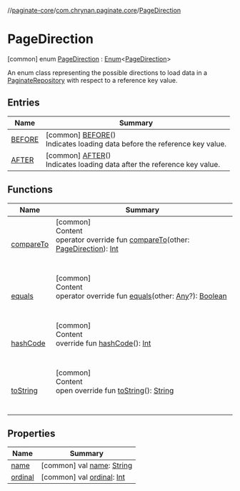 //[paginate-core](../../index.md)/[com.chrynan.paginate.core](../index.md)/[PageDirection](index.md)



# PageDirection  
 [common] enum [PageDirection](index.md) : [Enum](https://kotlinlang.org/api/latest/jvm/stdlib/kotlin/-enum/index.html)<[PageDirection](index.md)> 

An enum class representing the possible directions to load data in a [PaginateRepository](../-paginate-repository/index.md) with respect to a reference key value.

   


## Entries  
  
|  Name|  Summary| 
|---|---|
| <a name="com.chrynan.paginate.core/PageDirection.BEFORE///PointingToDeclaration/"></a>[BEFORE](-b-e-f-o-r-e/index.md)| <a name="com.chrynan.paginate.core/PageDirection.BEFORE///PointingToDeclaration/"></a> [common] [BEFORE](-b-e-f-o-r-e/index.md)()  <br>Indicates loading data before the reference key value.   <br>
| <a name="com.chrynan.paginate.core/PageDirection.AFTER///PointingToDeclaration/"></a>[AFTER](-a-f-t-e-r/index.md)| <a name="com.chrynan.paginate.core/PageDirection.AFTER///PointingToDeclaration/"></a> [common] [AFTER](-a-f-t-e-r/index.md)()  <br>Indicates loading data after the reference key value.   <br>


## Functions  
  
|  Name|  Summary| 
|---|---|
| <a name="kotlin/Enum/compareTo/#com.chrynan.paginate.core.PageDirection/PointingToDeclaration/"></a>[compareTo](-a-f-t-e-r/index.md#%5Bkotlin%2FEnum%2FcompareTo%2F%23com.chrynan.paginate.core.PageDirection%2FPointingToDeclaration%2F%5D%2FFunctions%2F-785684615)| <a name="kotlin/Enum/compareTo/#com.chrynan.paginate.core.PageDirection/PointingToDeclaration/"></a>[common]  <br>Content  <br>operator override fun [compareTo](-a-f-t-e-r/index.md#%5Bkotlin%2FEnum%2FcompareTo%2F%23com.chrynan.paginate.core.PageDirection%2FPointingToDeclaration%2F%5D%2FFunctions%2F-785684615)(other: [PageDirection](index.md)): [Int](https://kotlinlang.org/api/latest/jvm/stdlib/kotlin/-int/index.html)  <br><br><br>
| <a name="kotlin/Enum/equals/#kotlin.Any?/PointingToDeclaration/"></a>[equals](-a-f-t-e-r/index.md#%5Bkotlin%2FEnum%2Fequals%2F%23kotlin.Any%3F%2FPointingToDeclaration%2F%5D%2FFunctions%2F-785684615)| <a name="kotlin/Enum/equals/#kotlin.Any?/PointingToDeclaration/"></a>[common]  <br>Content  <br>operator override fun [equals](-a-f-t-e-r/index.md#%5Bkotlin%2FEnum%2Fequals%2F%23kotlin.Any%3F%2FPointingToDeclaration%2F%5D%2FFunctions%2F-785684615)(other: [Any](https://kotlinlang.org/api/latest/jvm/stdlib/kotlin/-any/index.html)?): [Boolean](https://kotlinlang.org/api/latest/jvm/stdlib/kotlin/-boolean/index.html)  <br><br><br>
| <a name="kotlin/Enum/hashCode/#/PointingToDeclaration/"></a>[hashCode](-a-f-t-e-r/index.md#%5Bkotlin%2FEnum%2FhashCode%2F%23%2FPointingToDeclaration%2F%5D%2FFunctions%2F-785684615)| <a name="kotlin/Enum/hashCode/#/PointingToDeclaration/"></a>[common]  <br>Content  <br>override fun [hashCode](-a-f-t-e-r/index.md#%5Bkotlin%2FEnum%2FhashCode%2F%23%2FPointingToDeclaration%2F%5D%2FFunctions%2F-785684615)(): [Int](https://kotlinlang.org/api/latest/jvm/stdlib/kotlin/-int/index.html)  <br><br><br>
| <a name="kotlin/Enum/toString/#/PointingToDeclaration/"></a>[toString](-a-f-t-e-r/index.md#%5Bkotlin%2FEnum%2FtoString%2F%23%2FPointingToDeclaration%2F%5D%2FFunctions%2F-785684615)| <a name="kotlin/Enum/toString/#/PointingToDeclaration/"></a>[common]  <br>Content  <br>open override fun [toString](-a-f-t-e-r/index.md#%5Bkotlin%2FEnum%2FtoString%2F%23%2FPointingToDeclaration%2F%5D%2FFunctions%2F-785684615)(): [String](https://kotlinlang.org/api/latest/jvm/stdlib/kotlin/-string/index.html)  <br><br><br>


## Properties  
  
|  Name|  Summary| 
|---|---|
| <a name="com.chrynan.paginate.core/PageDirection/name/#/PointingToDeclaration/"></a>[name](index.md#%5Bcom.chrynan.paginate.core%2FPageDirection%2Fname%2F%23%2FPointingToDeclaration%2F%5D%2FProperties%2F-785684615)| <a name="com.chrynan.paginate.core/PageDirection/name/#/PointingToDeclaration/"></a> [common] val [name](index.md#%5Bcom.chrynan.paginate.core%2FPageDirection%2Fname%2F%23%2FPointingToDeclaration%2F%5D%2FProperties%2F-785684615): [String](https://kotlinlang.org/api/latest/jvm/stdlib/kotlin/-string/index.html)   <br>
| <a name="com.chrynan.paginate.core/PageDirection/ordinal/#/PointingToDeclaration/"></a>[ordinal](index.md#%5Bcom.chrynan.paginate.core%2FPageDirection%2Fordinal%2F%23%2FPointingToDeclaration%2F%5D%2FProperties%2F-785684615)| <a name="com.chrynan.paginate.core/PageDirection/ordinal/#/PointingToDeclaration/"></a> [common] val [ordinal](index.md#%5Bcom.chrynan.paginate.core%2FPageDirection%2Fordinal%2F%23%2FPointingToDeclaration%2F%5D%2FProperties%2F-785684615): [Int](https://kotlinlang.org/api/latest/jvm/stdlib/kotlin/-int/index.html)   <br>

